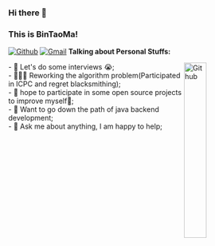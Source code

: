 ### Hi there 👋
### This is BinTaoMa!
[![Github](https://img.shields.io/badge/-Github-000?style=flat&logo=Github&logoColor=white)](https://github.com/BintaoMa)
[![Gmail](https://img.shields.io/badge/-Gmail-c14438?style=flat&logo=Gmail&logoColor=white)](mailto:mbt20031107@gmail.com)
**Talking about Personal Stuffs:**
<!-- Any image aligned to the right. Beware the width -->
<img width="30%" align="right" alt="Github" src="https://raw.githubusercontent.com/onimur/.github/master/.resources/git-header.svg" />
- 🤔 Let's do some interviews 😭;<br>
- 👨🏽‍💻 Reworking the algorithm problem(Participated in ICPC and regret blacksmithing);<br>
- 👯 hope to participate in some open source projects to improve myself🤝;<br>
- 🌱 Want to go down the path of java backend development; <br>
- 💬 Ask me about anything, I am happy to help;<br>
